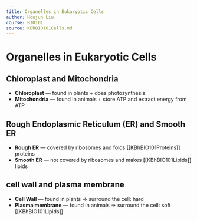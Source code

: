 ```yaml
---
title: Organelles in Eukaryotic Cells
author: Houjun Liu
course: BIO101
source: KBhBIO101Cells.md
---
```


# Organelles in Eukaryotic Cells

## Chloroplast and Mitochondria
* **Chloroplast** — found in plants + does photosynthesis
* **Mitochondria** — found in animals + store ATP and extract energy from ATP

## Rough Endoplasmic Reticulum (ER) and Smooth ER	
* **Rough ER** — covered by ribosomes and folds [[KBhBIO101Proteins]] proteins
* **Smooth ER** — not covered by ribosomes and makes [[KBhBIO101Lipids]] lipids

## cell wall and plasma membrane
* **Cell Wall** — found in plants => surround the cell: hard
* **Plasma membrane** — found in animals => surround the cell: soft [[KBhBIO101Lipids]]

